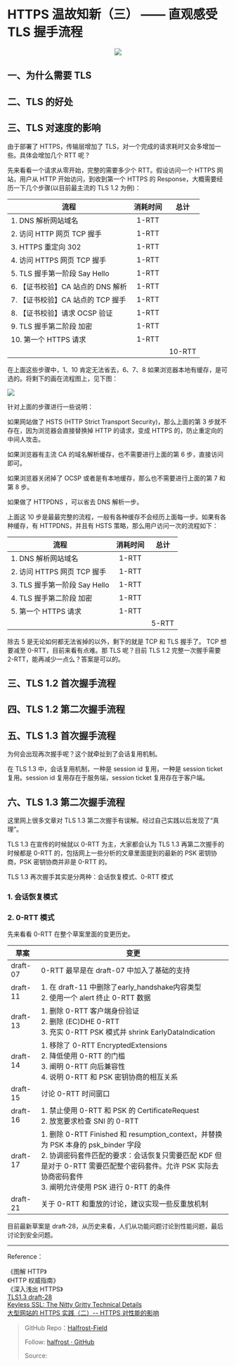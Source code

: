# HTTPS 温故知新（三） —— 直观感受 TLS 握手流程


<p align='center'>
<img src='https://img.halfrost.com/Blog/ArticleImage/97_0.png'>
</p>


## 一、为什么需要 TLS




## 二、TLS 的好处


## 三、TLS 对速度的影响

由于部署了 HTTPS，传输层增加了 TLS，对一个完成的请求耗时又会多增加一些。具体会增加几个 RTT 呢？

先来看看一个请求从零开始，完整的需要多少个 RTT。假设访问一个 HTTPS 网站，用户从 HTTP 开始访问，到收到第一个 HTTPS 的 Response，大概需要经历一下几个步骤(以目前最主流的 TLS 1.2 为例)：


|流程 | 消耗时间 | 总计 |
| --- | :---: | :---:|
|1. DNS 解析网站域名 | 1-RTT | |
|2. 访问 HTTP 网页 TCP 握手 |  1-RTT | |
|3. HTTPS 重定向 302 |  1-RTT | |
|4. 访问 HTTPS 网页 TCP 握手|  1-RTT | |
|5. TLS 握手第一阶段 Say Hello| 1-RTT||
|6. 【证书校验】CA 站点的 DNS 解析| 1-RTT||
|7. 【证书校验】CA 站点的 TCP 握手| 1-RTT||
|8. 【证书校验】请求 OCSP 验证|1-RTT||
|9. TLS 握手第二阶段 加密| 1-RTT||
|10. 第一个 HTTPS 请求| 1-RTT||
|||10-RTT|


在上面这些步骤中，1、10 肯定无法省去，6、7、8 如果浏览器本地有缓存，是可选的。将剩下的画在流程图上，见下图：

![](https://img.halfrost.com/Blog/ArticleImage/97_1.png)

针对上面的步骤进行一些说明：

如果网站做了 HSTS (HTTP Strict Transport Security)，那么上面的第 3 步就不存在，因为浏览器会直接替换掉 HTTP 的请求，变成 HTTPS 的，防止重定向的中间人攻击。

如果浏览器有主流 CA 的域名解析缓存，也不需要进行上面的第 6 步，直接访问即可。

如果浏览器关闭掉了 OCSP 或者是有本地缓存，那么也不需要进行上面的第 7 和第 8 步。

如果做了 HTTPDNS ，可以省去 DNS 解析一步。

上面这 10 步是最最完整的流程，一般有各种缓存不会经历上面每一步。如果有各种缓存，有 HTTPDNS，并且有 HSTS 策略，那么用户访问一次的流程如下：

|流程 | 消耗时间 | 总计 |
|--- | :---: | :---: |
|1. DNS 解析网站域名 | 1-RTT | |
|2. 访问 HTTPS 网页 TCP 握手 |  1-RTT | |
|3. TLS 握手第一阶段 Say Hello| 1-RTT||
|4. TLS 握手第二阶段 加密| 1-RTT||
|5. 第一个 HTTPS 请求| 1-RTT||
|||5-RTT|

除去 5 是无论如何都无法省掉的以外，剩下的就是 TCP 和 TLS 握手了。 TCP 想要减至 0-RTT，目前来看有点难。那 TLS 呢？目前 TLS 1.2 完整一次握手需要 2-RTT，能再减少一点么？答案是可以的。



## 三、TLS 1.2 首次握手流程



## 四、TLS 1.2 第二次握手流程


## 五、TLS 1.3 首次握手流程

为何会出现再次握手呢？这个就牵扯到了会话复用机制。

在 TLS 1.3 中，会话复用机制，一种是 session id 复用，一种是 session ticket 复用。session id 复用存在于服务端，session ticket 复用存在于客户端。


## 六、TLS 1.3 第二次握手流程

这里网上很多文章对 TLS 1.3 第二次握手有误解。经过自己实践以后发现了“真理”。

TLS 1.3 在宣传的时候就以 0-RTT 为主，大家都会认为 TLS 1.3 再第二次握手的时候都是 0-RTT 的，包括网上一些分析的文章里面提到的最新的 PSK 密钥协商，PSK 密钥协商并非是 0-RTT 的。

TLS 1.3 再次握手其实是分两种：会话恢复模式、0-RTT 模式

### 1. 会话恢复模式


### 2. 0-RTT 模式

先来看看 0-RTT 在整个草案里面的变更历史。

|    草案    | 变更 |
| ---------- | --- |
| draft-07   |  0-RTT 最早是在 draft-07 中加入了基础的支持 |
| draft-11   |  1. 在 draft-11 中删除了early\_handshake内容类型<br>2. 使用一个 alert 终止 0-RTT 数据 |
| draft-13   |  1. 删除 0-RTT 客户端身份验证<br>2. 删除 (EC)DHE 0-RTT<br>3. 充实 0-RTT PSK 模式并 shrink EarlyDataIndication |
| draft-14   |  1. 移除了 0-RTT EncryptedExtensions<br>2. 降低使用 0-RTT 的门槛<br>3. 阐明 0-RTT 向后兼容性<br>4. 说明 0-RTT 和 PSK 密钥协商的相互关系 |
| draft-15   |  讨论 0-RTT 时间窗口 |
| draft-16   |  1. 禁止使用 0-RTT 和 PSK 的 CertificateRequest<br>2. 放宽要求检查 SNI 的 0-RTT |
| draft-17   |  1. 删除 0-RTT Finished 和 resumption\_context，并替换为 PSK 本身的 psk\_binder 字段<br>2. 协调密码套件匹配的要求：会话恢复只需要匹配 KDF 但是对于 0-RTT 需要匹配整个密码套件。允许 PSK 实际去协商密码套件<br>3. 阐明允许使用 PSK 进行 0-RTT 的条件 |
| draft-21   |  关于 0-RTT 和重放的讨论，建议实现一些反重放机制 |

目前最新草案是 draft-28，从历史来看，人们从功能问题讨论到性能问题，最后讨论到安全问题。

------------------------------------------------------

Reference：
  
《图解 HTTP》    
《HTTP 权威指南》  
《深入浅出 HTTPS》    
[TLS1.3 draft-28](https://tools.ietf.org/html/draft-ietf-tls-tls13-28)  
[Keyless SSL: The Nitty Gritty Technical Details](https://blog.cloudflare.com/keyless-ssl-the-nitty-gritty-technical-details/)  
[大型网站的 HTTPS 实践（二）-- HTTPS 对性能的影响](https://developer.baidu.com/resources/online/doc/security/https-pratice-2.html)

> GitHub Repo：[Halfrost-Field](HTTPS://github.com/halfrost/Halfrost-Field)
> 
> Follow: [halfrost · GitHub](HTTPS://github.com/halfrost)
>
> Source: []()